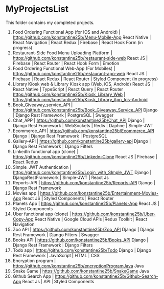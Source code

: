 # MyProjectsList
This folder contains my completed projects.
1.	Food Ordering Functional App (for IOS and Android) | https://github.com/konstantine25b/Menu-Mobile-App
React Native | React Navigation | React Redux | Firebase | React Hook Form (in progress)
2.	Restaurant-Side Food Menu Uploading Platform | 
https://github.com/konstantine25b/restaurant-side-web
React JS | Firebase | React Router | React Hook Form | Emotion
3.	Food Ordering Functional Web-App (For Mobiles) | https://github.com/konstantine25b/restaurant-app-web
React JS | Firebase | React Redux | React Router | Styled Component (in progress)
4. Library Kiosk web & Library Kiosk app (Web, iOS, Android)
React JS | React Native | TypeScript | React Query | React Router
https://github.com/konstantine25b/Kiosk_Library_Web | 
https://github.com/konstantine25b/Kiosk_Library_App_Ios-Android
5. Book_Giveaway_service_API | https://github.com/konstantine25b/Book_Giveaway_Service_API
Django | Django Rest Framework | PostgreSQL | Swagger
6. Chat_APP | https://github.com/konstantine25b/Chat_API
Django | Django Rest Framework | WebSockets | Redis | Daphne | Simple-JWT
7. Ecommerce_API | https://github.com/konstantine25b/Ecommerce_API
Django | Django Rest Framework | PostgreSQL 
8. Gallery-API | https://github.com/konstantine25b/gallery-api
Django | Django Rest Framework | Django Filters
9.	LinkedIn functional app (clone) |  https://github.com/konstantine25b/Linkedn-Clone
React JS | Firebase | React Redux
10. Simple_JWT Authentication | https://github.com/konstantine25b/Login_with_SImple_JWT
Django | DjangoRestFramework | Simple-JWT | React Js 
11. Reports-API | https://github.com/konstantine25b/Reports-API
Django | Django Rest Framework
12.	Movies app | https://github.com/konstantine25b/Entertainment-Movies-App
React JS | Styled Components | React Router 
13.	Planets App | https://github.com/konstantine25b/Planets-App
React JS | Styled Components
14.	Uber functional app (clone) | https://github.com/konstantine25b/Uber-Copy-App
React Native | Google Cloud APIs |Redux Toolkit | React Navigation
15. Zoo API | https://github.com/konstantine25b/Zoo_API
Django | Django Rest Framework | Django Filters | Swagger
16. Books API | https://github.com/konstantine25b/Books_API
Django | Django Rest Framework | Django Filters 
17. Todo app | https://github.com/konstantine25b/Todo
Django | Django Rest Framework | JavaScript | HTML | CSS
18.	Encryption program | https://github.com/konstantine25b/encryptionProgramJava
Java
19.	Snake Game | https://github.com/konstantine25b/SnakeGame
Java
20.	Github Search App | https://github.com/konstantine25b/Github-Search-App
React Js | API | Styled Components


